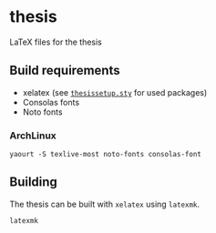 # thesis

LaTeX files for the thesis

## Build requirements

* xelatex (see [`thesissetup.sty`](./thesissetup.sty) for used packages)
* Consolas fonts
* Noto fonts

### ArchLinux

```
yaourt -S texlive-most noto-fonts consolas-font
```

## Building

The thesis can be built with `xelatex` using `latexmk`.

```
latexmk
```
